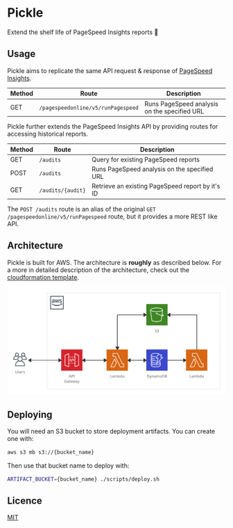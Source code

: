 # Pickle

Extend the shelf life of PageSpeed Insights reports 🥒

## Usage

Pickle aims to replicate the same API request & response of [PageSpeed Insights](https://developers.google.com/speed/docs/insights/v5/reference/).

| Method | Route                              | Description                                  |
| ------ | ---------------------------------- | -------------------------------------------- |
| GET    | `/pagespeedonline/v5/runPagespeed` | Runs PageSpeed analysis on the specified URL |

Pickle further extends the PageSpeed Insights API by providing routes for accessing historical reports.

| Method | Route             | Description                                      |
| ------ | ----------------- | ------------------------------------------------ |
| GET    | `/audits`         | Query for existing PageSpeed reports             |
| POST   | `/audits`         | Runs PageSpeed analysis on the specified URL     |
| GET    | `/audits/{audit}` | Retrieve an existing PageSpeed report by it's ID |

The `POST /audits` route is an alias of the original `GET /pagespeedonline/v5/runPagespeed` route, but it provides a more REST like API.

## Architecture

Pickle is built for AWS. The architecture is **roughly** as described below. For a more in detailed description of the architecture, check out the [cloudformation template](./infrastructure/main.yml).

![Architecture of AWS services: API Gateway, Lambda, S3 & DynamoDB](./resources/architecture.png)

## Deploying

You will need an S3 bucket to store deployment artifacts. You can create one with:

```sh
aws s3 mb s3://{bucket_name}
```

Then use that bucket name to deploy with:

```sh
ARTIFACT_BUCKET={bucket_name} ./scripts/deploy.sh
```

## Licence

[MIT](./LICENSE)
